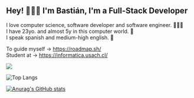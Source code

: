 ## Hey! 🙋🏻‍♂️ I'm Bastián, I'm a Full-Stack Developer

I love computer science, software developer and software engineer. 👨🏻‍💻       
I have 23yo. and almost 5y in this computer world. 💾                           
I speak spanish and medium-high english. 💬           

To guide myself → https://roadmap.sh/                                                                                                                                                                                                                                                                                                                                        
Student at → https://informatica.usach.cl/                            

![](https://komarev.com/ghpvc/?username=vastien&color=yellow)


 ![Top Langs](https://github-readme-stats.vercel.app/api/top-langs/?username=vastien&langs_count=10&layout=compact&hide=html,css,scss&theme=tokyonight) 
 
         
             
 [![Anurag's GitHub stats](https://github-readme-stats.vercel.app/api?username=vastien&theme=tokyonight)](https://github.com/vastient)





